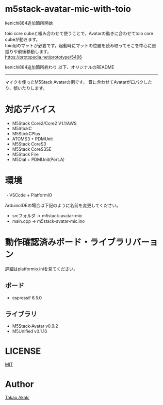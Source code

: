 # m5stack-avatar-mic-with-toio

kenichi884追加箇所開始

toio core cubeと組み合わせて使うことで、Avatarの動きに合わせてtoio core cubeが動きます。<br>
toio用のマットが必要です。起動時にマットの位置を読み取ってそこを中心に首振りや前後移動します。<Br>
https://protopedia.net/prototype/5496<br>

kenichi884追加箇所終わり 以下、オリジナルのREADME

---

マイクを使ったM5Stack Avatarの例です。
音に合わせてAvatarが口パクしたり、傾いたりします。

# 対応デバイス

- M5Stack Core2/Core2 V1.1/AWS
- M5StickC
- M5StickCPlus
- ATOMS3 + PDMUnit
- M5Stack CoreS3
- M5Stack CoreS3SE
- M5Stack Fire
- M5Dial + PDMUnit(Port.A)

# 環境

・VSCode + PlatformIO

ArduinoIDEの場合は下記のように名前を変更してください。
- srcフォルダ -> m5stack-avatar-mic
- main.cpp -> m5stack-avatar-mic.ino

# 動作確認済みボード・ライブラリバーョン

詳細はplatformio.iniを見てください。

## ボード

- espressif 6.5.0

## ライブラリ
- M5Stack-Avatar v0.9.2
- M5Unified v0.1.16

# LICENSE
[MIT](https://github.com/mongonta0716/m5stack-avatar-mic/blob/main/LICENSE)

# Author

[Takao Akaki](https://github.com/mongonta0716)